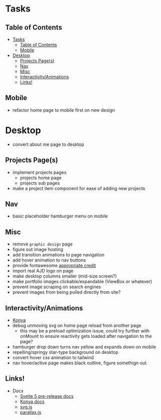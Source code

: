 # Tasks

## Table of Contents
- [Tasks](#tasks)
  - [Table of Contents](#table-of-contents)
  - [Mobile](#mobile)
- [Desktop](#desktop)
  - [Projects Page(s)](#projects-pages)
  - [Nav](#nav)
  - [Misc](#misc)
  - [Interactivity/Animations](#interactivityanimations)
  - [Links!](#links)

## Mobile
  - refactor home page to mobile first on new design

# Desktop
  - convert about me page to desktop

## Projects Page(s)
  - implement projects pages
    - projects home page
    - projects sub pages
  - make a project item component for ease of adding new projects

## Nav
  - basic placeholder hamburger menu on mobile

## Misc
  - remove `graphic design` page
  - figure out image hosting
  - add transition animations to page navigation
  - add hover animation to nav buttons
  - provide fontawesome [appropriate credit](https://creativecommons.org/licenses/by/4.0/)
  - import real AJD logo on page
  - make desktop columns smaller (mid-size screen?)
  - make portfolio images clickable/expandable (ViewBox or whatever)
  - prevent image scraping on search engines
  - prevent images from being pulled directly from site?

## Interactivity/Animations
  - [Konva](https://konvajs.org/docs/overview.html)
  - debug unmoving svg on home page reload from another page 
    - this may be a preload optimization issue, could try further with onMount to ensure
      reactivity gets loaded after navigation to the page?
  - hamburger drop down turns nav yellow and expands down on mobile
  - repelling/springy star-type background on desktop
  - convert hover css animation to tailwind
  - nav hover/active page makes black outline, figure somethign out

## Links!

- Docs
  - [Svelte 5 pre-release docs](https://svelte-5-preview.vercel.app/docs/introduction)
  - [Konva docs](https://konvajs.org/docs/overview.html)
  - [svg.js](https://konvajs.org/docs/overview.html)
  - [parallax.js](https://matthew.wagerfield.com/parallax/)